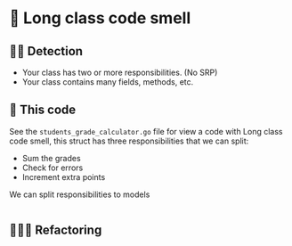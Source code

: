 # 📜 Long class code smell

## 🥷🏻 Detection

- Your class has two or more responsibilities. (No SRP)
- Your class contains many fields, methods, etc.

## 💠 This code

See the `students_grade_calculator.go` file for view a code with Long class code smell, this struct has three responsibilities that we can split:

- Sum the grades
- Check for errors
- Increment extra points

We can split responsibilities to models

```go
```

## 🕵🏻‍♀️ Refactoring
